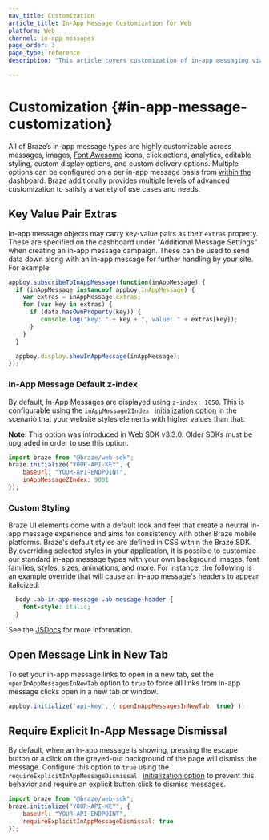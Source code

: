```yaml
---
nav_title: Customization
article_title: In-App Message Customization for Web
platform: Web
channel: in-app messages
page_order: 3
page_type: reference
description: "This article covers customization of in-app messaging via the Braze SDK."

---
```


# Customization {#in-app-message-customization}

All of Braze’s in-app message types are highly customizable across messages, images, [Font Awesome][15]  icons, click actions, analytics, editable styling, custom display options, and custom delivery options. Multiple options can be configured on a per in-app message basis from [within the dashboard]({{site.baseurl}}/user_guide/message_building_by_channel/in-app_messages/create/). Braze additionally provides multiple levels of advanced customization to satisfy a variety of use cases and needs.

## Key Value Pair Extras

In-app message objects may carry key-value pairs as their `extras` property. These are specified on the dashboard under "Additional Message Settings" when creating an in-app message campaign. These can be used to send data down along with an in-app message for further handling by your site. For example:

```javascript
appboy.subscribeToInAppMessage(function(inAppMessage) {
  if (inAppMessage instanceof appboy.InAppMessage) {
    var extras = inAppMessage.extras;
    for (var key in extras) {
      if (data.hasOwnProperty(key)) {
         console.log("key: " + key + ", value: " + extras[key]);
      }
    }
  }

  appboy.display.showInAppMessage(inAppMessage);
});
```

### In-App Message Default z-index

By default, In-App Messages are displayed using `z-index: 1050`. This is configurable using the `inAppMessageZIndex ` [initialization option][41] in the scenario that your website styles elements with higher values than that.

**Note**: This option was introduced in Web SDK v3.3.0. Older SDKs must be upgraded in order to use this option.

```javascript
import braze from "@braze/web-sdk";
braze.initialize("YOUR-API-KEY", {
    baseUrl: "YOUR-API-ENDPOINT",
    inAppMessageZIndex: 9001
});
```

### Custom Styling

Braze UI elements come with a default look and feel that create a neutral in-app message experience and aims for consistency with other Braze mobile platforms. Braze's default styles are defined in CSS within the Braze SDK. By overriding selected styles in your application, it is possible to customize our standard in-app message types with your own background images, font families, styles, sizes, animations, and more. For instance, the following is an example override that will cause an in-app message's headers to appear italicized:

```css
  body .ab-in-app-message .ab-message-header {
    font-style: italic;
  }
```

See the [JSDocs][2] for more information.

## Open Message Link in New Tab

To set your in-app message links to open in a new tab, set the `openInAppMessagesInNewTab` option to `true` to force all links from in-app message clicks open in a new tab or window.

```javascript
appboy.initialize('api-key', { openInAppMessagesInNewTab: true} );
```

## Require Explicit In-App Message Dismissal

By default, when an in-app message is showing, pressing the escape button or a click on the greyed-out background of the page will dismiss the message. Configure this option to `true` using the `requireExplicitInAppMessageDismissal ` [initialization option][41] to prevent this behavior and require an explicit button click to dismiss messages. 

```javascript
import braze from "@braze/web-sdk";
braze.initialize("YOUR-API-KEY", {
    baseUrl: "YOUR-API-ENDPOINT",
    requireExplicitInAppMessageDismissal: true
});
```

[2]: https://js.appboycdn.com/web-sdk/latest/doc/ab.InAppMessage.html
[15]: https://fontawesome.com/?from=io
[41]: https://js.appboycdn.com/web-sdk/latest/doc/modules/appboy.html#initializationoptions

